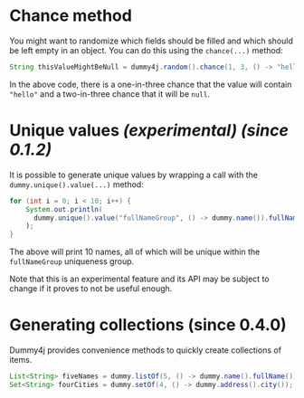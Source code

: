 # Chance method

You might want to randomize which fields should be filled and which should be left empty in an object.
You can do this using the `chance(...)` method:
```java
String thisValueMightBeNull = dummy4j.random().chance(1, 3, () -> "hello");
```    

In the above code, there is a one-in-three chance that the value will contain `"hello"` and a two-in-three chance that
it will be `null`. 

# Unique values *(experimental) (since 0.1.2)*

It is possible to generate unique values by wrapping a call with the `dummy.unique().value(...)` method:

```java
for (int i = 0; i < 10; i++) {
    System.out.println(
      dummy.unique().value("fullNameGroup", () -> dummy.name()).fullName())
    );
}
```

The above will print 10 names, all of which will be unique within the `fullNameGroup` uniqueness group.

Note that this is an experimental feature and its API may be subject to change if it proves to not be useful enough.

# Generating collections (since 0.4.0)

Dummy4j provides convenience methods to quickly create collections of items.

```java
List<String> fiveNames = dummy.listOf(5, () -> dummy.name().fullName());
Set<String> fourCities = dummy.setOf(4, () -> dummy.address().city());
```